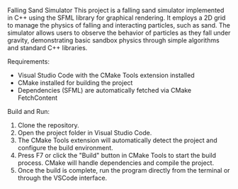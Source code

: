 Falling Sand Simulator
This project is a falling sand simulator implemented in C++ using the SFML library for graphical rendering. It employs a 2D grid to manage the physics of falling and interacting particles, such as sand. The simulator allows users to observe the behavior of particles as they fall under gravity, demonstrating basic sandbox physics through simple algorithms and standard C++ libraries.

Requirements:
- Visual Studio Code with the CMake Tools extension installed
- CMake installed for building the project
- Dependencies (SFML) are automatically fetched via CMake FetchContent

Build and Run:
1. Clone the repository.
2. Open the project folder in Visual Studio Code.
3. The CMake Tools extension will automatically detect the project and configure the build environment.
4. Press F7 or click the "Build" button in CMake Tools to start the build process. CMake will handle dependencies and compile the project.
5. Once the build is complete, run the program directly from the terminal or through the VSCode interface.
